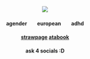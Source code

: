 ### <p align="center"> ![](https://i.imgur.com/DnW92xF.png)
#### <p align="center"> agender　　european　　adhd
#### <p align="center"> [strawpage](https://charismacharge.straw.page)    [atabook](https://valkyrie.atabook.org)
#### <p align="center">ask 4 socials :D
